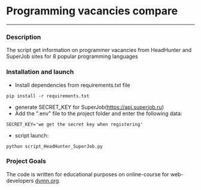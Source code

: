 #  Programming vacancies compare
****
### Description
The script get information on programmer vacancies from 
HeadHunter and SuperJob sites for 8 popular programming languages

### Installation and launch
- Install dependencies from requirements.txt file
```
pip install -r requirements.txt
```
- generate SECRET_KEY for SuperJob(https://api.superjob.ru)
-  Add the ".env" file to the project folder and enter the following data:
```
SECRET_KEY='we get the secret key when registering'
```
-  script launch:
```
python script_HeadHunter_SuperJob.py
```

### Project Goals

The code is written for educational purposes on online-course for web-developers [dvmn.org](https://dvmn.org/).